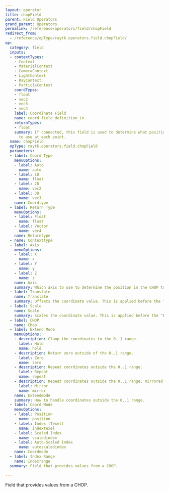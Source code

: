 ```yaml
---
layout: operator
title: chopField
parent: Field Operators
grand_parent: Operators
permalink: /reference/operators/field/chopField
redirect_from:
  - /reference/opType/raytk.operators.field.chopField/
op:
  category: field
  inputs:
  - contextTypes:
    - Context
    - MaterialContext
    - CameraContext
    - LightContext
    - RayContext
    - ParticleContext
    coordTypes:
    - float
    - vec2
    - vec3
    - vec4
    label: Coordinate Field
    name: coord_field_definition_in
    returnTypes:
    - float
    summary: If connected, this field is used to determine what position in the CHOP
      to use at each point.
  name: chopField
  opType: raytk.operators.field.chopField
  parameters:
  - label: Coord Type
    menuOptions:
    - label: Auto
      name: auto
    - label: 1D
      name: float
    - label: 2D
      name: vec2
    - label: 3D
      name: vec3
    name: Coordtype
  - label: Return Type
    menuOptions:
    - label: Float
      name: float
    - label: Vector
      name: vec4
    name: Returntype
  - name: Contexttype
  - label: Axis
    menuOptions:
    - label: X
      name: x
    - label: Y
      name: y
    - label: Z
      name: z
    name: Axis
    summary: Which axis to use to determine the position in the CHOP to use.
  - label: Translate
    name: Translate
    summary: Offsets the coordinate value. This is applied before the "Extend Mode".
  - label: Scale
    name: Scale
    summary: Scales the coordinate value. This is applied before the "Extend Mode".
  - label: CHOP
    name: Chop
  - label: Extend Mode
    menuOptions:
    - description: Clamp the coordinates to the 0..1 range.
      label: Hold
      name: hold
    - description: Return zero outside of the 0..1 range.
      label: Zero
      name: zero
    - description: Repeat coordinates outside the 0..1 range.
      label: Repeat
      name: repeat
    - description: Repeat coordinates outside the 0..1 range, mirrored back and forth.
      label: Mirror
      name: mirror
    name: Extendmode
    summary: How to handle coordinates outside the 0..1 range.
  - label: Coord Mode
    menuOptions:
    - label: Position
      name: position
    - label: Index (Texel)
      name: indextexel
    - label: Scaled Index
      name: scaledindex
    - label: Auto-Scaled Index
      name: autoscaledindex
    name: Coordmode
  - label: Index Range
    name: Indexrange
  summary: Field that provides values from a CHOP.

---
```



Field that provides values from a CHOP.